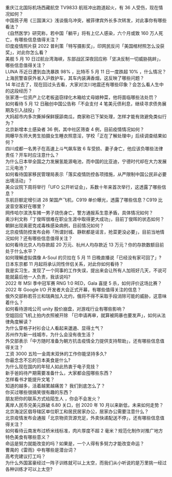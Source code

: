 重庆江北国际机场西藏航空 TV9833 航班冲出跑道起火，有 36 人受伤，现在情况如何？  
中国孩子用《三国演义》浅谈俄乌冲突，被菲律宾外长多次转发，对此事你有哪些看法？  
《自然医学》研究称，若中国「躺平」将有上亿人感染，六个月或致 160 万人死亡，有哪些信息值得关注？  
印度疫情照片获 2022 普利策「特写摄影奖」，印网民反问「美国棺材照怎么没获奖」，对此你怎么看？  
美舰 5 月 10 日过航台湾海峡，东部战区深夜回应称「坚决反制一切威胁挑衅」，哪些信息值得关注？  
LUNA 币近日遭到血洗暴跌 98% ，比特币 5 月 11 日一度跌超 10% ，什么情况？  
上海民警查获外省入沪救护车，其车内装满香烟，这反映了哪些问题？  
14 年过去了，现在回过头去看，大家对汶川地震还有哪些印象？会怎么看人生中的这段经历？  
张家港一位资产上亿老板盗窃绿化木箱给丈母娘种菜，他将面临哪些法处罚？  
如何看待 5 月 12 日融创中国公告称「不会支付 4 笔美元债利息，继续寻求债务展期及引入战投」？  
大妈超市内多次撕掉保鲜膜舔南瓜，商家称已下架处理，怎样才能有效避免类似行为？  
北京新增本土感染者 36 例，其中社区筛查 4 例，目前疫情情况如何？  
网曝华东师大男生拍摄女生睡衣照意淫，学校「正在了解处理中」后续调查结果如何？  
四川成都一名男子在高速上斗气飙车致 6 车受损、妻子身亡，他应该负哪些法律责任？开车时应注意什么？  
为什么日本举全国之力发展氢能源电池，而中国的比亚迪，宁德时代却在大力发展三元电池？  
如何看待国家移民管理局表示「落实疫情防控各项措施，从严限制中国公民非必要出境活动」？  
美众议院下周将举行「UFO 公开听证会」，系数十年来首次举行，这透露了哪些信息？  
东航巨额定增引进 28 架国产飞机，C919 单价曝光，透露了哪些信息？C919 比波音空客好在哪里？  
网传哈尔滨洗车摊一男子烧伤身亡，警方通报系生意矛盾，具体情况如何？  
奥沙利文称「丁俊晖很难在职业生涯中取得更大成功」，目前丁俊晖的状态如何？  
朝鲜出现奥密克戎毒株感染病例，目前情况如何？  
北京疫情防控发布会称「所谓封城、静默都是谣言，抢菜更没必要」，目前当地情况如何？还有哪些信息值得关注？  
如何看待北京人均存款超 20 万元、杭州人均存款近 13 万元？你的存款数额目前处于什么水平？  
如何理解虚拟偶像 A-Soul 的贝拉在 5 月 11 日晚直播说「已经没有家可回了」?  
日本东京都 11 月起将承认同性伴侣关系，对此你如何看待？  
我是实习生，发现了一个同事的工作失误，提出来会让所有人加班好几天，不说可能就最后他一人负责，我该说吗?  
2022 年 MSI 季中冠军赛 RNG 1:0 RED，Gala 喜提 5 杀，如何评价这场比赛？  
2022 年 Google I/O 开发者大会正式开幕，有哪些值得关注的信息？  
俄外交部称若芬兰和瑞典加入北约，俄将不得不采取手段消除可能的威胁，这意味着什么？  
如何看待游戏公司 unity 股价崩盘，对游戏行业有哪些影响？  
空姐回应飞机上拍内衣照被开除 「已申请再审，就算被网暴也要发声」，如何从法律角度解读？  
为什么穿格子衬衫会让人看起来邋遢、显得土气？  
苏州作为新一线城市，为什么会没有夜生活？  
外交部表示「中方随时准备为朝方抗击疫情全力提供支持帮助」，还有哪些信息值得关注？  
工资 3000 五险一金周末双休的工作你能坚持多久?  
你最念念不忘的日本美食是什么?  
为什么现在国内的年轻人如此热衷于电子竞技？  
新手爸妈待产期需要准备什么，大家都会囤哪些东西？  
怎样看书才能提升文笔？  
知道的越多，活着越累越痛苦？ 我们到底怎么了？  
你买过哪些很搞笑很有趣的东西？  
朋友把你的联系方式给陌生人 ，你会不会发火？  
离岸人民币兑美元跌破 6.80 关口，创 2020 年 10 月以来新低，未来如何走势？  
北京海淀区倡导辖区单位职工和居民居家办公，居家办公需要注意什么？  
北京疫情发布会通报「北京物资货源充足，外卖快递配送不停」，还有哪些信息值得关注？  
如何看待云南发布过桥米线标准，肉片厚度不超 2 毫米？规范化制作对推广地方特色美食有哪些意义？  
命运是努力就能改变的吗？如果是，一个人得有多努力才能改变命运？  
曹禺的《雷雨》中有哪些是潜台词？  
高考完建议打工吗？  
为什么外国富豪经过一阵子训练就可以上太空，而我们从小听说的是万里挑一经过各种训练才可以上太空?  
